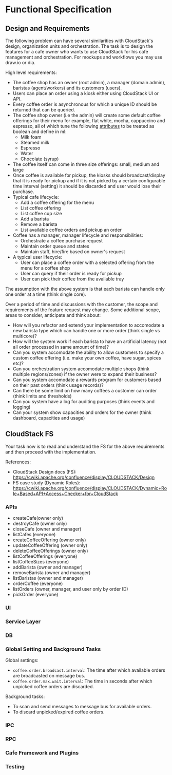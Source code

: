 # Functional Specification

## Design and Requirements

The following problem can have several similarities with CloudStack's design,
organization units and orchestration. The task is to design the features for
a cafe owner who wants to use CloudStack for his cafe management and
orchestration. For mockups and workflows you may use draw.io or dia.

High level requirements:
  - The coffee shop has an owner (root admin), a manager (domain admin),
    baristas (agent/workers) and its customers (users).
  - Users can place an order using a kiosk either using CloudStack UI or API.
  - Every coffee order is asynchronous for which a unique ID should be returned
    that can be queried.
  - The coffee shop owner (i.e the admin) will create some default coffee
    offerings for their menu for example, flat white, mocha, cappuccino and
    espresso, all of which tune the following [attributes](https://www.quora.com/What-are-the-main-differences-between-a-latte-a-cappuccino-a-mocha-and-a-macchiato) to be treated as boolean and define in ml:
    - Milk foam
    - Steamed milk
    - Espresso
    - Water
    - Chocolate (syrup)
  - The coffee itself can come in three size offerings: small, medium and large
  - Once coffee is available for pickup, the kiosks should broadcast/display
    that it is ready for pickup and if it is not picked by a certain
    configurable time interval (setting) it should be discarded and user would
    lose their purchase.
  - Typical cafe lifecycle:
    - Add a coffee offering for the menu
    - List coffee offering
    - List coffee cup size
    - Add a barista
    - Remove a barista
    - List available coffee orders and pickup an order
  - Coffee has a manager, manager lifecycle and responsibilities:
    - Orchestrate a coffee purchase request
    - Maintain order queue and states
    - Maintain staff, hire/fire based on owner's request
  - A typical user lifecycle:
    - User can place a coffee order with a selected offering from the menu for a
      coffee shop
    - User can query if their order is ready for pickup
    - User can pick their coffee from the available tray

The assumption with the above system is that each barista can handle only one
order at a time (think single core).

Over a period of time and discussions with the customer, the scope and
requirements of the feature request may change. Some additional scope, areas to
consider, anticipate and think about:
- How will you refactor and extend your implementation to accomodate a new
  barista type which can handle one or more order (think single vs multicore)?
- How will the system work if each barista to have an artificial latency (not
  all order processed in same amount of time)?
- Can you system accomodate the ability to allow customers to specify a custom
  coffee offering (i.e. make your own coffee, have sugar, spices etc)?
- Can you orchestration system accomodate multiple shops (think multiple
  regions/zones) if the owner were to expand their business?
- Can you system accomodate a rewards program for customers based on their past
  orders (think usage records)?
- Can there be some limit on how many coffees a customer can order (think limits
  and thresholds)
- Can you system have a log for auditing purposes (think events and logging)
- Can your system show capacities and orders for the owner (think dashboard,
  capacities and usage)

## CloudStack FS

Your task now is to read and understand the FS for the above requirements and
then proceed with the implementation.

References:
- CloudStack Design docs (FS): https://cwiki.apache.org/confluence/display/CLOUDSTACK/Design
- FS case study (Dynamic Roles): https://cwiki.apache.org/confluence/display/CLOUDSTACK/Dynamic+Role+Based+API+Access+Checker+for+CloudStack

### APIs

- createCafe(owner only)
- destroyCafe (owner only)
- closeCafe (owner and manager)
- listCafes (everyone)
- createCoffeeOffering (owner only)
- updateCoffeeOffering (owner only)
- deleteCoffeeOfferings (owner only)
- listCoffeeOfferings (everyone)
- listCoffeeSizes (everyone)
- addBarista (owner and manager)
- removeBarista (owner and manager)
- listBaristas (owner and manager)
- orderCoffee (everyone)
- listOrders (owner, manager, and user only by order ID)
- pickOrder (everyone)

### UI

### Service Layer

### DB

### Global Setting and Background Tasks

Global settings:

- `coffee.order.broadcast.interval`: The time after which available orders
  are broadcasted on message bus.
- `coffee.order.max.wait.interval`: The time in seconds after which unpicked
  coffee orders are discarded.

Background tasks:
- To scan and send messages to message bus for available orders.
- To discard unpicked/expired coffee orders.

### IPC

### RPC

### Cafe Framework and Plugins

### Testing
